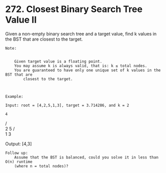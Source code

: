 # 272. Closest Binary Search Tree Value II

Given a non-empty binary search tree and a target value, find k values in the BST that
        are closest to the target.

    Note:

    
        Given target value is a floating point.
        You may assume k is always valid, that is: k ≤ total nodes.
        You are guaranteed to have only one unique set of k values in the BST that are
            closest to the target.
        
    

    Example:

    Input: root = [4,2,5,1,3], target = 3.714286, and k = 2

    4
   / \
  2   5
 / \
1   3

Output: [4,3]

    Follow up:
        Assume that the BST is balanced, could you solve it in less than O(n) runtime
        (where n = total nodes)?
